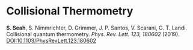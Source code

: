 # Collisional Thermometry

**S. Seah**, S. Nimmrichter, D. Grimmer, J. P. Santos, V. Scarani, G. T. Landi. Collisional quantum thermometry. *Phys. Rev. Lett. 123, 180602* (2019). [DOI:10.1103/PhysRevLett.123.180602](https://journals.aps.org/prl/abstract/10.1103/PhysRevLett.123.180602)